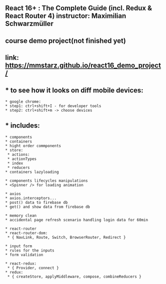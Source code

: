 ## React 16+ : The Complete Guide (incl. Redux & React Router 4) instructor: Maximilian Schwarzmüller

## course demo project(not finished yet)
## link: https://mmstarz.github.io/react16_demo_project/

## * to see how it looks on diff mobile devices:
    * google chrome:
    * step1: ctrl+shift+I - for developer tools
    * step2: ctrl+shift+m -> choose devices

## * includes:    
    * components
    * containers
    * hight order commponents
    * store:
     * actions:
     * actionTypes
     * index
     * reducers
    * containers lazyloading

    * components lifecycles manipulations
    * <Spinner /> for loading animation

    * axios
    * axios.interceptors...
    * post() data to firebase db
    * get() and show data from firebase db

    * memory clean
    * accidental page refresh scenario handling login data for 60min

    * react-router
    * react-router-dom:
     * { NavLink, Route, Switch, BrowserRouter, Redirect }

    * input form
    * rules for the inputs
    * form validation

    * react-redux:
     * { Provider, connect }
    * redux: 
     * { createStore, applyMiddleware, compose, combineReducers }
   
